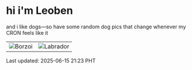 # hi i'm Leoben

and i like dogs—so have some random dog pics that change whenever my CRON feels like it

|  |  |
|--------|----------|
| ![Borzoi](https://random-dog-vercel.vercel.app/api/random-borzoi?v=1749993796) | ![Labrador](https://random-dog-vercel.vercel.app/api/random-labrador?v=1749993796) |

Last updated: 2025-06-15 21:23 PHT
